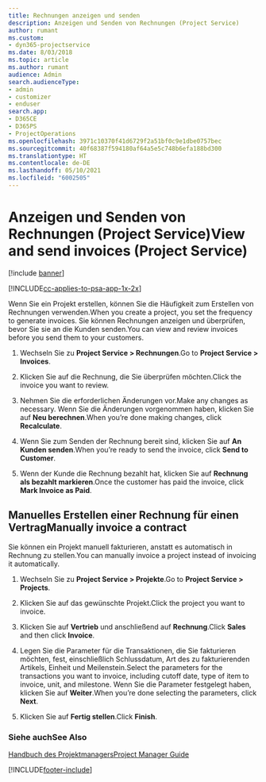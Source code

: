```yaml
---
title: Rechnungen anzeigen und senden
description: Anzeigen und Senden von Rechnungen (Project Service)
author: rumant
ms.custom:
- dyn365-projectservice
ms.date: 8/03/2018
ms.topic: article
ms.author: rumant
audience: Admin
search.audienceType:
- admin
- customizer
- enduser
search.app:
- D365CE
- D365PS
- ProjectOperations
ms.openlocfilehash: 3971c10370f41d6729f2a51bf0c9e1dbe0757bec
ms.sourcegitcommit: 40f68387f594180af64a5e5c748b6efa188bd300
ms.translationtype: HT
ms.contentlocale: de-DE
ms.lasthandoff: 05/10/2021
ms.locfileid: "6002505"
---
```

# <a name="view-and-send-invoices-project-service"></a><span data-ttu-id="7d864-103">Anzeigen und Senden von Rechnungen (Project Service)</span><span class="sxs-lookup"><span data-stu-id="7d864-103">View and send invoices (Project Service)</span></span>

[!include [banner](../includes/psa-now-project-operations.md)]

[!INCLUDE[cc-applies-to-psa-app-1x-2x](../includes/cc-applies-to-psa-app-1x-2x.md)]

<span data-ttu-id="7d864-104">Wenn Sie ein Projekt erstellen, können Sie die Häufigkeit zum Erstellen von Rechnungen verwenden.</span><span class="sxs-lookup"><span data-stu-id="7d864-104">When you create a project, you set the frequency to generate invoices.</span></span> <span data-ttu-id="7d864-105">Sie können Rechnungen anzeigen und überprüfen, bevor Sie sie an die Kunden senden.</span><span class="sxs-lookup"><span data-stu-id="7d864-105">You can view and review invoices before you send them to your customers.</span></span>  
  
1.  <span data-ttu-id="7d864-106">Wechseln Sie zu **Project Service > Rechnungen**.</span><span class="sxs-lookup"><span data-stu-id="7d864-106">Go to **Project Service > Invoices**.</span></span>  
  
2.  <span data-ttu-id="7d864-107">Klicken Sie auf die Rechnung, die Sie überprüfen möchten.</span><span class="sxs-lookup"><span data-stu-id="7d864-107">Click the invoice you want to review.</span></span>  
  
3.  <span data-ttu-id="7d864-108">Nehmen Sie die erforderlichen Änderungen vor.</span><span class="sxs-lookup"><span data-stu-id="7d864-108">Make any changes as necessary.</span></span> <span data-ttu-id="7d864-109">Wenn Sie die Änderungen vorgenommen haben, klicken Sie auf **Neu berechnen**.</span><span class="sxs-lookup"><span data-stu-id="7d864-109">When you’re done making changes, click **Recalculate**.</span></span>  
  
4.  <span data-ttu-id="7d864-110">Wenn Sie zum Senden der Rechnung bereit sind, klicken Sie auf **An Kunden senden**.</span><span class="sxs-lookup"><span data-stu-id="7d864-110">When you’re ready to send the invoice, click **Send to Customer**.</span></span>  
  
5.  <span data-ttu-id="7d864-111">Wenn der Kunde die Rechnung bezahlt hat, klicken Sie auf **Rechnung als bezahlt markieren**.</span><span class="sxs-lookup"><span data-stu-id="7d864-111">Once the customer has paid the invoice, click **Mark Invoice as Paid**.</span></span>  
  
## <a name="manually-invoice-a-contract"></a><span data-ttu-id="7d864-112">Manuelles Erstellen einer Rechnung für einen Vertrag</span><span class="sxs-lookup"><span data-stu-id="7d864-112">Manually invoice a contract</span></span>  
 <span data-ttu-id="7d864-113">Sie können ein Projekt manuell fakturieren, anstatt es automatisch in Rechnung zu stellen.</span><span class="sxs-lookup"><span data-stu-id="7d864-113">You can manually invoice a project instead of invoicing it automatically.</span></span>  
  
1.  <span data-ttu-id="7d864-114">Wechseln Sie zu **Project Service > Projekte**.</span><span class="sxs-lookup"><span data-stu-id="7d864-114">Go to **Project Service > Projects**.</span></span>  
  
2.  <span data-ttu-id="7d864-115">Klicken Sie auf das gewünschte Projekt.</span><span class="sxs-lookup"><span data-stu-id="7d864-115">Click the project you want to invoice.</span></span>  
  
3.  <span data-ttu-id="7d864-116">Klicken Sie auf **Vertrieb** und anschließend auf **Rechnung**.</span><span class="sxs-lookup"><span data-stu-id="7d864-116">Click **Sales** and then click **Invoice**.</span></span>  
  
4.  <span data-ttu-id="7d864-117">Legen Sie die Parameter für die Transaktionen, die Sie fakturieren möchten, fest, einschließlich Schlussdatum, Art des zu fakturierenden Artikels, Einheit und Meilenstein.</span><span class="sxs-lookup"><span data-stu-id="7d864-117">Select the parameters for the transactions you want to invoice, including cutoff date, type of item to invoice, unit, and milestone.</span></span> <span data-ttu-id="7d864-118">Wenn Sie die Parameter festgelegt haben, klicken Sie auf **Weiter**.</span><span class="sxs-lookup"><span data-stu-id="7d864-118">When you’re done selecting the parameters, click **Next**.</span></span>  
  
5.  <span data-ttu-id="7d864-119">Klicken Sie auf **Fertig stellen**.</span><span class="sxs-lookup"><span data-stu-id="7d864-119">Click **Finish**.</span></span>  
  
### <a name="see-also"></a><span data-ttu-id="7d864-120">Siehe auch</span><span class="sxs-lookup"><span data-stu-id="7d864-120">See Also</span></span>  
 [<span data-ttu-id="7d864-121">Handbuch des Projektmanagers</span><span class="sxs-lookup"><span data-stu-id="7d864-121">Project Manager Guide</span></span>](../psa/project-manager-guide.md)


[!INCLUDE[footer-include](../includes/footer-banner.md)]